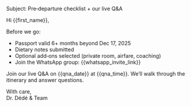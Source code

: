 Subject: Pre‑departure checklist + our live Q&A

Hi {{first_name}},

Before we go:
- Passport valid 6+ months beyond Dec 17, 2025
- Dietary notes submitted
- Optional add‑ons selected (private room, airfare, coaching)
- Join the WhatsApp group: {{whatsapp_invite_link}}

Join our live Q&A on {{qna_date}} at {{qna_time}}. We’ll walk through the itinerary and answer questions.

With care,  
Dr. Dédé & Team